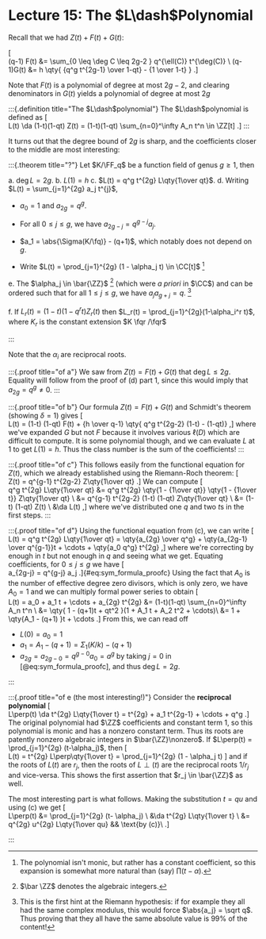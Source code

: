 # Lecture 15: The $L\dash$Polynomial

Recall that we had $Z(t) + F(t) + G(t)$:

\[  
(q-1) F(t) 
&= \sum_{0 \leq \deg C \leq 2g-2 } q^{\ell(C)} t^{\deg(C)} \\
(q-1)G(t)
&= h \qty{ {q^g t^{2g-1} \over 1-qt} - {1 \over 1-t} }
.\]

Note that $F(t)$ is a polynomial of degree at most $2g-2$, and clearing denominators in $G(t)$ yields a polynomial of degree at most $2g$


:::{.definition title="The $L\dash$polynomial"}
The $L\dash$polynomial is defined as
\[  
L(t) \da (1-t)(1-qt) Z(t) = (1-t)(1-qt) \sum_{n=0}^\infty A_n t^n \in \ZZ[t]
.\]
:::

It turns out that the degree bound of $2g$ is sharp, and the coefficients closer to the middle are most interesting:

:::{.theorem title="?"}
Let $K/\FF_q$ be a function field of genus $g\geq 1$, then

a. $\deg L = 2g$.
b. $L(1) = h$
c. $L(t) = q^g t^{2g} L\qty{1\over qt}$.
d. Writing $L(t) = \sum_{j=1}^{2g} a_j t^{j}$,

  - $a_0 = 1$ and $a_{2g} = q^g$.
  - For all $0\leq j \leq g$, we have $a_{2g-j} = q^{g-j}a_j$.
  - $a_1 = \abs{\Sigma(K/\fq)} - (q+1)$, which notably does not depend on $g$.

- Write $L(t) = \prod_{j=1}^{2g} (1 - \alpha_j t) \in \CC[t]$ [^why_this_expansion]

e. The $\alpha_j \in \bar{\ZZ}$ [^algebraic_ints_note]
(which were *a priori* in $\CC$) and can be ordered such that for all $1\leq j \leq g$, we have $a_j a_{g+j} = q$. [^hint_at_rh]

f. If $L_r(t) = (1-t)(1-q^rt) Z_r(t)$ then $L_r(t) = \prod_{j=1}^{2g}(1-\alpha_i^r t)$, where $K_r$ is the constant extension $K \fqr /\fqr$

[^hint_at_rh]: This is the first hint at the Riemann hypothesis: if for example they all had the same complex modulus, this would force $\abs{a_j} = \sqrt q$.
Thus proving that they all have the same absolute value is 99% of the content!

[^algebraic_ints_note]: $\bar \ZZ$ denotes the algebraic integers.

[^why_this_expansion]: The polynomial isn't monic, but rather has a constant coefficient, so this expansion is somewhat more natural than (say) $\prod (t-\alpha)$.

:::

Note that the $\alpha_i$ are reciprocal roots.

:::{.proof title="of a"}
We saw from $Z(t) = F(t) + G(t)$ that $\deg L \leq 2g$.
Equality will follow from the proof of (d) part 1, since this would imply that $a_{2g} = q^g \neq 0$.
:::

:::{.proof title="of b"}
Our formula $Z(t) = F(t) + G(t)$ and Schmidt's theorem (showing $\delta = 1$) gives
\[  
L(t) = (1-t) (1-qt) F(t) + {h \over q-1} \qty{ q^g t^{2g-2} (1-t) - (1-qt)}
,\]
where we've expanded $G$ but not $F$ because it involves various $\ell(D)$ which are difficult to compute. 
It is some polynomial though, and we can evaluate $L$ at 1 to get $L(1) = h$.
Thus the class number is the sum of the coefficients!
:::

:::{.proof title="of c"}
This follows easily from the functional equation for $Z(t)$, which we already established using the Riemann-Roch theorem:
\[  
Z(t) = q^{g-1} t^{2g-2} Z\qty{1\over qt}
.\]
We can compute
\[  
q^g t^{2g} L\qty{1\over qt} 
&= q^g t^{2g} \qty{1 - {1\over qt}} \qty{1 - {1\over t}} Z\qty{1\over qt} \\
&= q^{g-1} t^{2g-2} (1-t) (1-qt) Z\qty{1\over qt} \\
&= (1-t) (1-qt) Z(t) \\
&\da L(t)
,\]
where we've distributed one $q$ and two $t$s in the first steps.
:::

:::{.proof title="of d"}
Using the functional equation from (c), we can write
\[  
L(t) = q^g t^{2g}  L\qty{1\over qt} = \qty{a_{2g} \over q^g} + \qty{a_{2g-1} \over q^{g-1}}t + \cdots +  \qty{a_0 q^g} t^{2g}
,\]
where we're correcting by enough in $t$ but not enough in $q$ and seeing what we get.
Equating coefficients, for $0\leq j \leq g$ we have
\[  
a_{2g-j} = q^{g-j} a_j
.\]{#eq:sym_formula_proofc}
Using the fact that $A_0$ is the number of effective degree zero divisors, which is only zero, we have $A_0 = 1$ and we can multiply formal power series to obtain 
\[  
L(t) = a_0 + a_1 t + \cdots + a_{2g} t^{2g} 
&= (1-t)(1-qt) \sum_{n=0}^\infty A_n t^n \\
&= \qty{ 1 - (q+1)t + qt^2 }(1 + A_1 t + A_2 t^2 + \cdots)\\
&= 1 + \qty{A_1 - (q+1) }t + \cdots
.\]
From this, we can read off

- $L(0) = a_0 = 1$
- $a_1 = A_1 - (q+1) = \Sigma_1(K/k) - (q+1)$
- $a_{2g} = a_{2g-0} = q^{g-0}a_0 = a^g$ by taking $j=0$ in [@eq:sym_formula_proofc], and thus $\deg L = 2g$.

:::

:::{.proof title="of e (the most interesting!)"}
Consider the **reciprocal polynomial** 
\[  
L\perp(t) \da t^{2g} L\qty{1\over t}
= t^{2g} + a_1 t^{2g-1} + \cdots + q^g
.\]
The original polynomial had $\ZZ$ coefficients and constant term 1, so this polynomial is monic and has a nonzero constant term.
Thus its roots are patently nonzero algebraic integers in $\bar{\ZZ}\nonzero$.
If $L\perp(t) = \prod_{j=1}^{2g} (t-\alpha_j)$, then 
\[  
L(t) = t^{2g} L\perp\qty{1\over t} = \prod_{j=1}^{2g} (1 - \alpha_j t)
\]
and if the roots of $L(t)$ are $r_j$, then the roots of $L\perp(t)$ are the reciprocal roots $1/r_j$ and vice-versa.
This shows the first assertion that $r_j \in \bar{\ZZ}$ as well.

The most interesting part is what follows.
Making the substitution $t=qu$ and using (c) we get
\[  
L\perp(t)
&= \prod_{j=1}^{2g} (t- \alpha_j) \\
&\da t^{2g} L\qty{1\over t} \\
&= q^{2g} u^{2g} L\qty{1\over qu} && \text{by (c)}\\
.\]

:::



